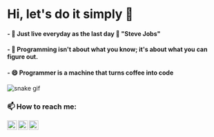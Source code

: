 # Hi, let's do it simply 👋

#### - 🌟 Just live everyday as the last day 🙋 "Steve Jobs"
#### - 🤔 Programming isn't about what you know; it's about what you can figure out.
#### - 😄 Programmer is a machine that turns coffee into code 
![snake gif](https://github.com/muhannad-ibrahim/muhannad-ibrahim/blob/output/github-contribution-grid-snake.svg)
### 📫 How to reach me: 
[<img align="left" alt="LinkedIn" width="22px" src="https://cdn.jsdelivr.net/npm/simple-icons@v3/icons/linkedin.svg" />](https://www.linkedin.com/in/muhannad-ibrahim)

[<img align="left" alt="LinkedIn" width="22px" src="https://cdn.jsdelivr.net/npm/simple-icons@3.13.0/icons/stackoverflow.svg" />](https://stackoverflow.com/users/17817280/muhannad-ibrahim)

[<img align="left" alt="LinkedIn" width="22px" src="https://cdn.worldvectorlogo.com/logos/hackerrank.svg" />](https://www.hackerrank.com/eng_muhannad)
